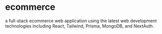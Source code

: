 # ecommerce
 a full-stack ecommerce web application using the latest web development technologies including React, Tailwind, Prisma, MongoDB, and NextAuth.
